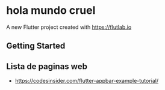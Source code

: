 # hola mundo cruel

A new Flutter project created with https://flutlab.io

## Getting Started


## Lista de paginas web

- https://codesinsider.com/flutter-appbar-example-tutorial/
